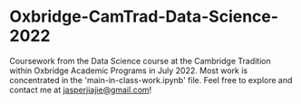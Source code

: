 # Oxbridge-CamTrad-Data-Science-2022
Coursework from the Data Science course at the Cambridge Tradition within Oxbridge Academic Programs in July 2022.
Most work is concentrated in the 'main-in-class-work.ipynb' file.
Feel free to explore and contact me at jasperjiajie@gmail.com!